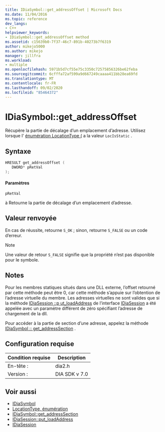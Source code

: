 ```yaml
---
title: IDiaSymbol::get_addressOffset | Microsoft Docs
ms.date: 11/04/2016
ms.topic: reference
dev_langs:
- C++
helpviewer_keywords:
- IDiaSymbol::get_addressOffset method
ms.assetid: c15639b0-7f37-46c7-891b-40273b7f6319
author: mikejo5000
ms.author: mikejo
manager: jillfra
ms.workload:
- multiple
ms.openlocfilehash: 5971b5d7cf55e75c3350c72575856326be62feba
ms.sourcegitcommit: 6cfffa72af599a9d667249caaaa411bb28ea69fd
ms.translationtype: MT
ms.contentlocale: fr-FR
ms.lasthandoff: 09/02/2020
ms.locfileid: "85464372"
---
```

# <a name="idiasymbolget_addressoffset"></a>IDiaSymbol::get_addressOffset
Récupère la partie de décalage d’un emplacement d’adresse. Utilisez lorsque l' [énumération LocationType (](../../debugger/debug-interface-access/locationtype.md) a la valeur `LocIsStatic` .

## <a name="syntax"></a>Syntaxe

```C++
HRESULT get_addressOffset ( 
   DWORD* pRetVal
);
```

#### <a name="parameters"></a>Paramètres
 `pRetVal`

à Retourne la partie de décalage d’un emplacement d’adresse.

## <a name="return-value"></a>Valeur renvoyée
 En cas de réussite, retourne `S_OK` ; sinon, retourne `S_FALSE` ou un code d’erreur.

> [!NOTE]
> Une valeur de retour `S_FALSE` signifie que la propriété n’est pas disponible pour le symbole.

## <a name="remarks"></a>Notes
 Pour les membres statiques situés dans une DLL externe, l’offset retourné par cette méthode peut être 0, car cette méthode s’appuie sur l’obtention de l’adresse virtuelle du membre. Les adresses virtuelles ne sont valides que si la méthode [IDiaSession ::p ut_loadAddress](../../debugger/debug-interface-access/idiasession-put-loadaddress.md) de l’interface [IDiaSession](../../debugger/debug-interface-access/idiasession.md) a été appelée avec un paramètre différent de zéro spécifiant l’adresse de chargement de la dll.

 Pour accéder à la partie de section d’une adresse, appelez la méthode [IDiaSymbol :: get_addressSection](../../debugger/debug-interface-access/idiasymbol-get-addresssection.md) .

## <a name="requirements"></a>Configuration requise

|Condition requise|Description|
|-----------------|-----------------|
|En-tête :|dia2.h|
|Version :|DIA SDK v 7.0|

## <a name="see-also"></a>Voir aussi
- [IDiaSymbol](../../debugger/debug-interface-access/idiasymbol.md)
- [LocationType, énumération](../../debugger/debug-interface-access/locationtype.md)
- [IDiaSymbol::get_addressSection](../../debugger/debug-interface-access/idiasymbol-get-addresssection.md)
- [IDiaSession::put_loadAddress](../../debugger/debug-interface-access/idiasession-put-loadaddress.md)
- [IDiaSession](../../debugger/debug-interface-access/idiasession.md)